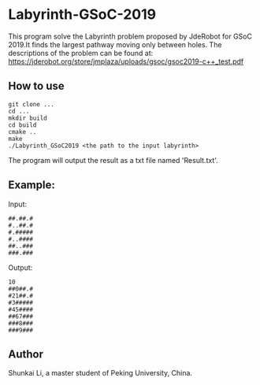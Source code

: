 # Labyrinth-GSoC-2019
This program solve the Labyrinth problem proposed by JdeRobot for GSoC 2019.It finds the largest pathway moving only between holes. The descriptions of the problem can be found at:
https://jderobot.org/store/jmplaza/uploads/gsoc/gsoc2019-c++_test.pdf

## How to use
```
git clone ...
cd ...
mkdir build
cd build
cmake ..
make
./Labyrinth_GSoC2019 <the path to the input labyrinth>
```
The program will output the result as a txt file named 'Result.txt'.

## Example:
Input:
```
##.##.#
#..##.#
#.#####
#..####
##..###
###.###
```

Output:
```
10
##0##.#
#21##.#
#3#####
#45####
##67###
###8###
###9###
```

## Author
Shunkai Li, a master student of Peking University, China.
